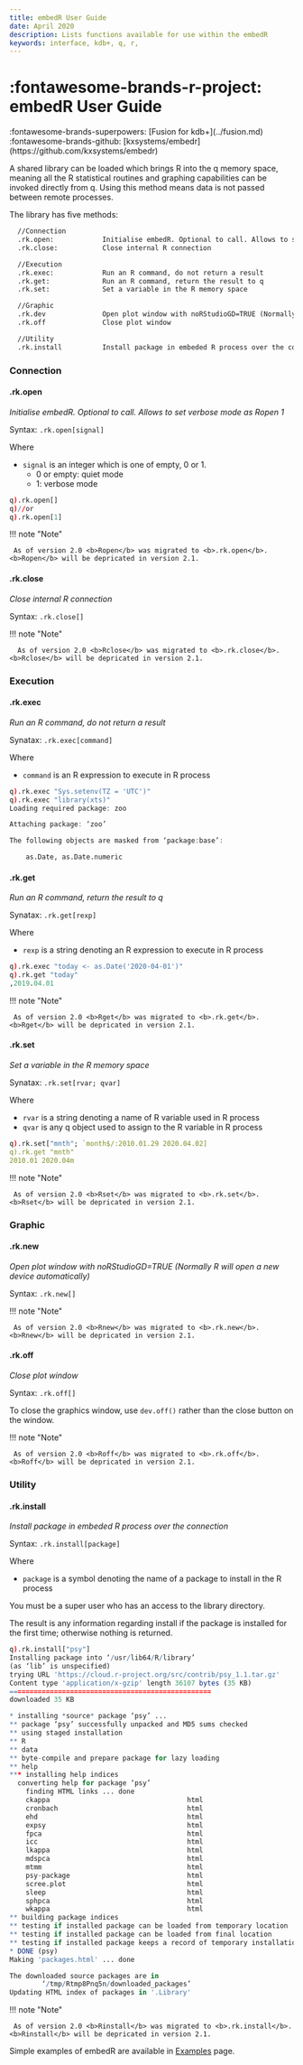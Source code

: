 ```yaml
---
title: embedR User Guide
date: April 2020
description: Lists functions available for use within the embedR
keywords: interface, kdb+, q, r, 
---
```


# :fontawesome-brands-r-project: embedR User Guide

<div class="fusion" markdown="1">
:fontawesome-brands-superpowers: [Fusion for kdb+](../fusion.md)
</div>
:fontawesome-brands-github:
[kxsystems/embedr](https://github.com/kxsystems/embedr)

A shared library can be loaded which brings R into the q memory space,
meaning all the R statistical routines and graphing capabilities can be invoked directly from q.
Using this method means data is not passed between remote processes.

The library has five methods:

```txt
  //Connection
  .rk.open:            Initialise embedR. Optional to call. Allows to set verbose mode as Ropen 1
  .rk.close:           Close internal R connection

  //Execution
  .rk.exec:            Run an R command, do not return a result
  .rk.get:             Run an R command, return the result to q
  .rk.set:             Set a variable in the R memory space

  //Graphic
  .rk.dev              Open plot window with noRStudioGD=TRUE (Normally R will open a new device automatically)
  .rk.off              Close plot window

  //Utility
  .rk.install          Install package in embeded R process over the connection

```

### Connection

#### .rk.open

_Initialise embedR. Optional to call. Allows to set verbose mode as Ropen 1_

Syntax: `.rk.open[signal]`

Where

- `signal` is an integer which is one of empty, 0 or 1.
     * 0 or empty: quiet mode
     * 1: verbose mode

```q
q).rk.open[]
q)//or
q).rk.open[1]
```

!!! note "Note"

     As of version 2.0 <b>Ropen</b> was migrated to <b>.rk.open</b>. <b>Ropen</b> will be depricated in version 2.1.

#### .rk.close

_Close internal R connection_

Syntax: `.rk.close[]`

!!! note "Note"

      As of version 2.0 <b>Rclose</b> was migrated to <b>.rk.close</b>. <b>Rclose</b> will be depricated in version 2.1.

### Execution

#### .rk.exec

_Run an R command, do not return a result_

Synatax: `.rk.exec[command]`

Where

- `command` is an R expression to execute in R process

```q
q).rk.exec "Sys.setenv(TZ = 'UTC')"
q).rk.exec "library(xts)"
Loading required package: zoo

Attaching package: ‘zoo’

The following objects are masked from ‘package:base’:

    as.Date, as.Date.numeric
```

#### .rk.get

_Run an R command, return the result to q_

Synatax: `.rk.get[rexp]`

Where

- `rexp` is a string denoting an R expression to execute in R process

```q
q).rk.exec "today <- as.Date('2020-04-01')"
q).rk.get "today"
,2019.04.01
```

!!! note "Note"

     As of version 2.0 <b>Rget</b> was migrated to <b>.rk.get</b>. <b>Rget</b> will be depricated in version 2.1.

#### .rk.set

_Set a variable in the R memory space_

Synatax: `.rk.set[rvar; qvar]`

Where

- `rvar` is a string denoting a name of R variable used in R process
- `qvar` is any q object used to assign to the R variable in R process

```q
q).rk.set["mnth"; `month$/:2010.01.29 2020.04.02]
q).rk.get "mnth"
2010.01 2020.04m
```

!!! note "Note"

     As of version 2.0 <b>Rset</b> was migrated to <b>.rk.set</b>. <b>Rset</b> will be depricated in version 2.1.

### Graphic

#### .rk.new

_Open plot window with noRStudioGD=TRUE (Normally R will open a new device automatically)_

Syntax: `.rk.new[]`

!!! note "Note"

     As of version 2.0 <b>Rnew</b> was migrated to <b>.rk.new</b>. <b>Rnew</b> will be depricated in version 2.1.

#### .rk.off

_Close plot window_

Syntax: `.rk.off[]`

To close the graphics window, use `dev.off()` rather than the close button on the window.

!!! note "Note"

     As of version 2.0 <b>Roff</b> was migrated to <b>.rk.off</b>. <b>Roff</b> will be depricated in version 2.1.

### Utility

#### .rk.install

_Install package in embeded R process over the connection_

Syntax: `.rk.install[package]`

Where

- `package` is a symbol denoting the name of a package to install in the R process

You must be a super user who has an access to the library directory.

The result is any information regarding install if the package is installed for the first time; otherwise nothing is returned.

```q
q).rk.install["psy"]
Installing package into ‘/usr/lib64/R/library’
(as ‘lib’ is unspecified)
trying URL 'https://cloud.r-project.org/src/contrib/psy_1.1.tar.gz'
Content type 'application/x-gzip' length 36107 bytes (35 KB)
==================================================
downloaded 35 KB

* installing *source* package ‘psy’ ...
** package ‘psy’ successfully unpacked and MD5 sums checked
** using staged installation
** R
** data
** byte-compile and prepare package for lazy loading
** help
*** installing help indices
  converting help for package ‘psy’
    finding HTML links ... done
    ckappa                                  html  
    cronbach                                html  
    ehd                                     html  
    expsy                                   html  
    fpca                                    html  
    icc                                     html  
    lkappa                                  html  
    mdspca                                  html  
    mtmm                                    html  
    psy-package                             html  
    scree.plot                              html  
    sleep                                   html  
    sphpca                                  html  
    wkappa                                  html  
** building package indices
** testing if installed package can be loaded from temporary location
** testing if installed package can be loaded from final location
** testing if installed package keeps a record of temporary installation path
* DONE (psy)
Making 'packages.html' ... done

The downloaded source packages are in
        ‘/tmp/Rtmp8Pnq5n/downloaded_packages’
Updating HTML index of packages in '.Library'
```

!!! note "Note"

     As of version 2.0 <b>Rinstall</b> was migrated to <b>.rk.install</b>. <b>Rinstall</b> will be depricated in version 2.1.


Simple examples of embedR are available in [Examples](examples.md) page.